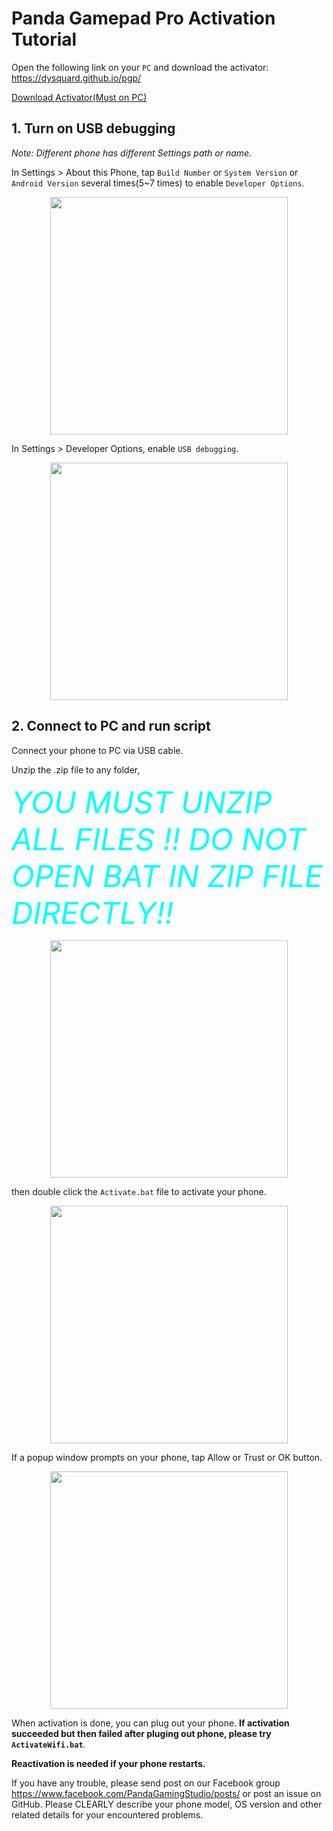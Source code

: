 Panda Gamepad Pro Activation Tutorial
========================

Open the following link on your `PC` and download the activator:
<https://dysquard.github.io/pgp/>

<p align="left">
<a href="https://github.com/dysquard/pgp/releases/download/102/GamepadPro.Active.Tool.zip">  Download Activator(Must on PC)
  </a>
</p>


## 1. Turn on USB debugging

  *Note: Different phone has different Settings path or name.*

  In Settings > About this Phone, tap `Build Number` or `System Version` or `Android Version` several times(5~7 times) to enable `Developer Options`.
<p align="center">
    <img src="https://raw.githubusercontent.com/dysquard/pgp/master/1.png"  width="380">
</p>


  In Settings > Developer Options, enable `USB debugging`.
<p align="center">
    <img src="https://raw.githubusercontent.com/dysquard/pgp/master/2.png"  width="380">
</p>



## 2. Connect to PC and run script
  Connect your phone to PC via USB cable.

  Unzip the .zip file to any folder,

  
  <font color=#00ffff size=24>  *YOU MUST UNZIP ALL FILES !! DO NOT OPEN BAT IN ZIP FILE DIRECTLY!!*
</font>

  
  <p align="center">
    <img src="https://raw.githubusercontent.com/dysquard/pgp/master/extract.png"  width="380">
</p>


  then double click the `Activate.bat` file to activate your phone.
<p align="center">
    <img src="https://raw.githubusercontent.com/dysquard/pgp/master/4.png"  width="380">
</p>

  If a popup window prompts on your phone, tap Allow or Trust or OK button.
<p align="center">
    <img src="https://raw.githubusercontent.com/dysquard/pgp/master/3.png"  width="380">
</p>


  When activation is done, you can plug out your phone. **If activation succeeded but then failed after pluging out phone, please try `ActivateWifi.bat`**.

  **Reactivation is needed if your phone restarts.**
  
  
 If you have any trouble, please send post on our Facebook group <https://www.facebook.com/PandaGamingStudio/posts/> or post an issue on GitHub.
 Please CLEARLY describe your phone model, OS version and other related details for your encountered problems.
